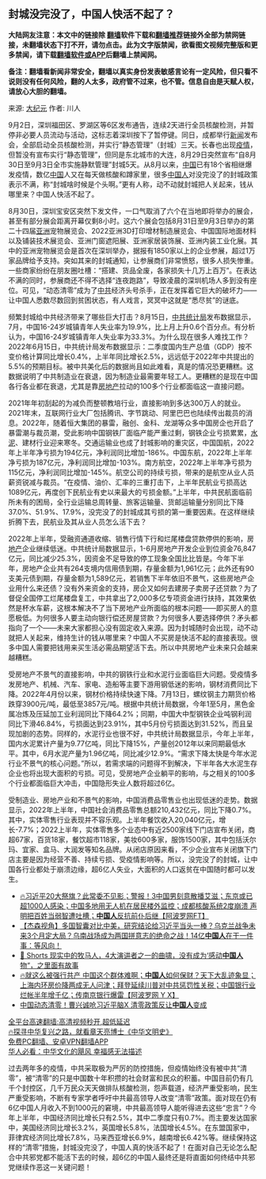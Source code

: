  <!-- 面包屑导航 --> <h2>封城没完没了，中国人快活不起了？</h2> <p class="notice"><b>大陆网友注意：本文中的链接除 <a href="https://github.com/bannedbook/fanqiang" >翻墙</a>软件下载和<a href="https://github.com/killgcd/justmysocks/blob/master/README.md">翻墙推荐</a>链接外全部为禁网链接，未翻墙状态下打不开，请勿点击。此为文字版禁闻，欲看图文视频完整版和更多禁闻，请下载<a href="https://github.com/bannedbook/fanqiang">翻墙软件或APP</a>后翻墙上禁闻网。</p><p>备注：翻墙看新闻非常安全，翻墙以真实身份发表敏感言论有一定风险，但只看不说则没有任何风险，翻的人太多，政府管不过来，也不管。信息自由是天赋人权，请放心大胆的翻墙。</b></p>  <div class="entry"> <p>来源:&nbsp;<span class='wp_keywordlink_affiliate'><a href="http://www.epochtimes.com/" title="大纪元" target="_blank">大纪元</a></span>                            作者:&nbsp;川人                                                 </p> <p>9月2日，深圳福田区、罗湖区等6区发布通告，连续2天进行全员核酸检测，并暂停非必要人员流动与活动，这标志着深圳按下了暂停键。同日，成都举行<span class='wp_keywordlink_affiliate'><a href="https://www.bannedbook.org/" title="新闻">新闻</a></span>发布会，全部启动全员核酸检测，并实行“静态管理”（封城）三天。长春也出现<a href="https://www.bannedbook.org/bnews/tag/%E7%96%AB%E6%83%85/" class="st_tag internal_tag" rel="tag" title="标签 疫情 下的日志">疫情</a>，但暂没有宣布实行“静态管理”，但同是东北城市的大连，8月29日突然宣布“自8月30日至9月3日全市实施静默管理”封城5天。从8月以来，<span class='wp_keywordlink_affiliate'><a href="https://www.bannedbook.org/" title="中国" target="_blank">中国</a></span>已有18个省相继爆发疫情，数亿<a href="https://www.bannedbook.org/bnews/tag/%E4%B8%AD%E5%9B%BD/" class="st_tag internal_tag" rel="tag" title="标签 中国 下的日志">中国</a>人又在每天做核酸和蹲家里，很多<a href="https://www.bannedbook.org/bnews/tag/%e4%b8%ad%e5%9b%bd%e4%ba%ba/" class="st_tag internal_tag" rel="tag" title="标签 中国人 下的日志">中国人</a>对没完没了的封城政策表示不满，称“封城啥时候是个头啊。”更有人称，动不动就封城把人关起来，钱从哪里来？中国人快活不起了。</p>  <p>8月30日，深圳宝安区突然下发文件，一口气取消了六个在当地即将举办的展会，甚至有部分展会距离开幕仅剩8小时。这六个展会包括8月31日至9月3日举办的第二十四届<a href="https://www.bannedbook.org/bnews/tag/%e4%ba%9a%e6%b4%b2/" class="st_tag internal_tag" rel="tag" title="标签 亚洲 下的日志">亚洲</a>宠物展览会、2022亚洲3D打印增材制造展览会、中国国际地面材料以及铺装技术展览会、亚洲门窗遮阳展、亚洲家居装饰展、亚洲内装工业化展。其中的亚洲宠物展览会是首次在深圳举办，据报有1850家以上的企业参展，超过1万家品牌给予支持。突如其来的封城通知，让参展商们非常愤怒，很多人损失惨重。一些商家纷纷在朋友圈吐槽：“搭建、货品全废，各家损失十几万上百万”。在表达不满的同时，参展商还不得不选择“连夜跑路”，导致凌晨的深圳机场人多到没有座位。可见，“动态清零”成为了<a href="https://www.bannedbook.org/bnews/tag/%e4%b8%ad%e5%85%b1/" class="st_tag internal_tag" rel="tag" title="标签 中共 下的日志">中共</a>经济头号杀手，正在发挥着它巨大的破坏力——让中国人悉数尽数回到贫困状态，有人戏言，冥冥中这就是“悉尽贫”的谜底。</p> <p>频繁封城给中共经济带来了哪些巨大打击？8月15日，<a href="https://www.bannedbook.org/bnews/tag/%E4%B8%AD%E5%85%B1%E7%BB%9F%E8%AE%A1%E5%B1%80/" class="st_tag internal_tag" rel="tag" title="标签 中共统计局 下的日志">中共统计局</a>发布数据显示，7月，中国16-24岁城镇青年人失业率为19.9%，比上月上升0.6个百分点。有分析认为，中国16-24岁城镇青年人失业率为33.3%。为什么现在很多人难找工作？2022年6月15日，中共统计局发布数据显示：二季度国内生产总值（GDP）按不变价格计算同比增长0.4%，上半年同比增长2.5%，远远低于2022年中共提出的5.5%的预期目标。被中共美化后的数据尚且如此难看，真是的情况恐更糟糕。这数据说明了中共制造业在衰退，因为制造业最需要年轻工人。更糟糕的是现在中国各行各业都在衰退，尤其是靠<a href="https://www.bannedbook.org/bnews/tag/%e6%88%bf%e5%9c%b0%e4%ba%a7/" class="st_tag internal_tag" rel="tag" title="标签 房地产 下的日志">房地产</a>拉动的100多个行业都面临这一直接问题。</p>  <p>2021年年初刮起的为减负而整顿教培行业，直接影响到多达300万人的就业。2021年末，互联网行业大厂包括腾讯、字节跳动、阿里巴巴也陆续传出裁员的消息。2022年，随着恒大集团的暴雷，融创、金科、龙湖等众多中国房企也开启了暴雷潮与裁员潮，受此影响中国钢铁厂面临产能严重过剩，钢铁企业亏损累累，<a href="https://www.bannedbook.org/bnews/tag/%e6%b0%b4%e6%b3%a5/" class="st_tag internal_tag" rel="tag" title="标签 水泥 下的日志">水泥</a>、建材行业迎来寒冬。交通运输业也成了封城影响的重灾区，中国国航，2022年上半年净亏损为194亿元，净利润同比增加-186%。中国东航，2022年上半年净亏损为187亿元，净利润同比增加-103%。南方航空，2022年上半年净亏损为115亿元，净利润同比增加-145%。航空公司的持续亏损，带来的是航空从业人员薪资锐减与裁员。“在疫情、油价、汇率的三重打击下，上半年民航业亏损高达1089亿元，再度创下民航业有史以来最大的亏损金额。”上半年，中共民航面临前所未有的困局，全行业运输总周转量、旅客运输量、货邮运输量分别同比下降37.0%、51.9%、17.9%，没完没了的封城成其亏损的第一重要因素。在这样继续折腾下去，民航业及其从业人员怎么活下去？</p> <p>2022年上半年，受融资通道收缩、销售行情下行和烂尾楼盘贷款停供的影响，房<a href="https://www.bannedbook.org/bnews/tag/%e5%9c%b0%e4%ba%a7/" class="st_tag internal_tag" rel="tag" title="标签 地产 下的日志">地产</a>企业继续低迷。中共统计局数据显示，1-6月房地产开发企业到位资金76,847亿元，同比减少25.3%，因资金不足导致的停工现象全国比比皆是。今年下半年，房地产企业共有264支境内信用债到期，存量金额为1,961亿元；此外还有90支美元债到期，存量金额为1,589亿元，若销售下半年依旧不景气，这些房地产企业用什么来还债？没有外来资金的支持，房企又如何去建房子卖房子还贷款？为了督促全国停工烂尾楼盘复工，中共拿出了2,000多亿专项资金进行扶持，其效果依然是杯水车薪，这根本解决不了当下房地产业所面临的根本问题——即买房人的意愿极低。为何很多人要主动向银行偿还房屋贷款？为何很多人要选择停供？矛头都指向了一个——未来大家都担心没有固定收入来源。因为封城随时会出现，动不动就把人关起来，维持生计的钱从哪里来？中国人不买房是快活不起的直接表现。很多中国人需要把钱用来买生活必需品期望活下去。所以中共房地产业未来只会越来越糟糕。</p>  <p>受房地产不景气的直接影响，中共的钢铁行业和水泥行业面临巨大问题。受疫情多发房地产、机械、汽车、家电、造船等主要下游用钢低迷的影响，钢材消费同比下降。2022年4月份以来，钢材价格持续快速下降。7月13日，螺纹钢主力期货价格跌穿3900元/吨，最低至3857元/吨。根据中共统计局数据，今年1至5月，黑色金属冶炼及压延加工业利润同比下降64.2%；同期，中国大中型钢铁企业吨钢利润同比下滑46.84%，亏损面达到23.91%，其中5月份亏损面达到31.52%，而且呈现加剧的态势。同样的，水泥行业也很不好，中共统计局数据显示，今年上半年，国内水泥累计产量为9.77亿吨，同比下降15%，产量创2012年以来同期最低水平。其中，6月水泥产量为1.96亿吨，同比减少12.9%。“需求下降太快是今年水泥行业不景气的核心问题。”所以，若需求端的问题得不到解决，下半年各大水泥生存企业也将出现大面积的亏损。可见，受房地产企业躺平的影响，与之相关的100多个行业都面临巨大冲击，中国隐形失业人数将超过6亿。</p> <p>受制造业、房地产业和不景气的影响，中国消费品零售业也出现低迷的走势。数据显示，2022年上半年，中国社会消费品零售总额210,432亿元，同比下降0.7%。其中，实体零售行业表现并不容乐观。上半年餐饮收入20,040亿元，增长-7.7%；2022上半年，实体零售多个业态中有近2500家线下门店宣布关闭，商超67家，百货18家，餐饮超市118家，美妆600多家，服饰1500家，其中包括沃尔玛、宜家、盒马、大润发等知名品牌。从闭店原因来看，不少企业宣布关闭旗下门店主要是因为经营不善、持续亏损、受疫情影响等。所以，没完没了的封城，让中国各行业都处于崩溃边缘，超6亿人失业，大面积的人口返贫在中国随时都可以发生。</p>  <div id="taboola-mid-1"></div>  <ul class='op-related-articles' title='相关阅读'> <li><a href='https://www.bannedbook.org/bnews/bannedvideo/20220904/1780432.html' target='_blank'>🔥习近平20大祭旗？此常委不见影；警报！3中国男刻意散播艾滋；东京或已超1000人感染；中国多地用无人机在居民楼外监控；成都核酸系统2度崩溃 声明把百姓当弱智遭吐槽；<b>中国人</b>反抗前仆后继【阿波罗网FT】</a></li> <li><a href='https://www.bannedbook.org/bnews/comments/20220904/1780305.html' target='_blank'>【杰森视角】多国智囊对比中美，研究结论给习近平当头一棒？乌克兰战争未来3个月定大局？乌南战场成为两国拼意志的绝命之战！14亿<b>中国人</b>在干一件事：等风向！</a></li> <li><a href='https://www.bannedbook.org/bnews/bannedvideo/20220904/1780238.html' target='_blank'>🧨 Shorts 现实中的牧马人，4大演讲者之一的曲啸，没有成为‘感动<b>中国人</b>物“，之里面有故事</a></li> <li><a href='https://www.bannedbook.org/bnews/bannedvideo/20220903/1780073.html' target='_blank'>🔥就这么被强行共产 中国这个群体难啊；<b>中国人</b>如何保财？天下大乱迹象显；上海内环房价降两成无人问津；拜登延续川普对中共惩罚性关税；中国银行业烂帐半年增千亿；传南京银行爆雷【阿波罗网 Y X】</a></li> <li><a href='https://www.bannedbook.org/bnews/taiwannews/20220903/1779990.html' target='_blank'>中国动态清零！曹兴诚呛习近平脑X 清零政策反让<b>中国人</b>变成</a></li> </ul> <p class="texttj"> <a href="https://github.com/bannedbook/fanqiang/wiki/V2ray%E6%9C%BA%E5%9C%BA" target="_blank">全平台高速翻墙:高清视频秒开,超低延迟</a><br/> <a href="https://www.bannedbook.org/bnews/comments/20220808/1768773.html" target="_blank">🔥探寻中华复兴之路，就看章天亮博士《中华文明史》</a><br/> <a href="https://github.com/bannedbook/fanqiang/wiki/%E7%A6%81%E9%97%BB%E7%BD%91%E5%AE%89%E5%8D%93%E7%BF%BB%E5%A2%99%E6%96%B0%E9%97%BBAPP" target="_blank">免费PC翻墙、安卓VPN翻墙APP</a><br/> <a href="https://www.bannedbook.org/bnews/comments/20220220/1694796.html" target="_blank">华人必看：中华文化的飓风 幸福感无法描述</a> </p><p>过去两年多的疫情，中共采取极为严厉的防控措施，但疫情始终没有被中共“清零”，被“清零”的只是中国数十年积攒的社会财富和民众的积蓄。中国目前仍有几千个封控区，几千万民众天天做排队核酸检测，怨声载道，经济严重受影响，民生严重受影响，不断有专家学者呼吁中共最高领导人改变“清零”政策。面对现在仍有6亿中国人月收入不到1000元的窘境，中共最高领导人能听得进去这些“忠言”？今年上半年，中国经济同比增长只有2.5%，其中二季度只有0.7%。而主要发达国家中，美国经济同比增长3.2%，英国增长5.8%，法国增长4.5%。在东盟国家中，菲律宾经济同比增长7.8%，马来西亚增长6.9%，越南增长6.42%等。继续保持这样的“清零”措施，封城没完没了，中国人真的快活不起了！在面对自己无论怎么配合中共邪党都不能活下去的时候，超6亿的中国人最终还是将直面如何终结中共邪党继续作恶这一关键问题！</p><a name='sharetosocial'></a>  <div style="margin-bottom:5px;padding-bottom:5px;clear:both"> <div id="archive-pix-1" class="banner-ads"> <!-- AuctionX Display platform tag START --> <div id="27602x728x90x621x_ADSLOT1" clicktrack="%%CLICK_URL_ESC%%"></div>  <!-- AuctionX Display platform tag END --> </div> <div id="archive-pix-2" class="banner-ads"> <!-- AuctionX Display platform tag START --> <div id="27556x300x250x621x_ADSLOT1" clicktrack="%%CLICK_URL_ESC%%" style="margin:0 auto;text-align:center"></div>  <!-- AuctionX Display platform tag END --> </div> </div>  <div id="archive-pix-1" class="banner-ads"> <!-- AuctionX Display platform tag START --> <div id="27603x728x90x621x_ADSLOT1" clicktrack="%%CLICK_URL_ESC%%"></div>  <!-- AuctionX Display platform tag END --> </div> </div><!--END ENTRY--> 
